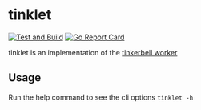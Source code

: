 # tinklet

[![Test and Build](https://github.com/jacobweinstock/tinklet/actions/workflows/ci.yaml/badge.svg)](https://github.com/jacobweinstock/tinklet/actions/workflows/ci.yaml)
[![Go Report Card](https://goreportcard.com/badge/github.com/jacobweinstock/tinklet)](https://goreportcard.com/report/github.com/jacobweinstock/tinklet)

tinklet is an implementation of the [tinkerbell worker](https://docs.tinkerbell.org/services/tink-worker/)

## Usage

Run the help command to see the cli options `tinklet -h`

